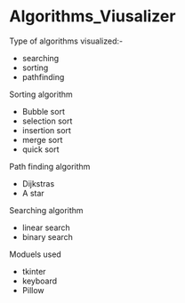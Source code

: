 # Algorithms_Viusalizer

Type of algorithms  visualized:- 
 - searching 
 - sorting
 - pathfinding 


Sorting algorithm
 - Bubble sort
 - selection sort
 - insertion sort
 - merge sort
 - quick sort

Path finding algorithm
 - Dijkstras
 - A star

Searching algorithm
 - linear search
 - binary search
 
 Moduels used

- tkinter
- keyboard
- Pillow

